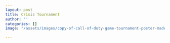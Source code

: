 ```yaml
---
layout: post
title: Crisis Tournament
author: ''
categories: []
image: "/assets/images/copy-of-call-of-duty-game-tournament-poster-made-with-postermywall.jpg"

---
```

